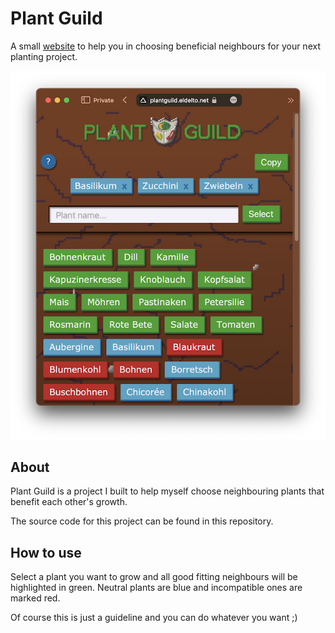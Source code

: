 # Plant Guild

A small [website](https://plantguild.eldelto.net) to help you in choosing beneficial neighbours for your next
planting project.

![Screenshot](media/plant-guild-screen.png?raw=true "Screenshot")

## About

Plant Guild is a project I built to help myself choose neighbouring plants that
benefit each other's growth.

The source code for this project can be found in this repository.

## How to use

Select a plant you want to grow and all good fitting neighbours will be
highlighted in green. Neutral plants are blue and incompatible ones are marked
red.

Of course this is just a guideline and you can do whatever you want ;)

